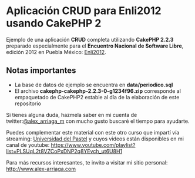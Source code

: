 # Aplicación CRUD para Enli2012 usando CakePHP 2

Ejemplo de una aplicación **CRUD** completa utilizando **CakePHP 2.2.3** preparado especialmente para el **Encuentro Nacional de Software Libre**, edición 2012 en Puebla México: [Enli2012](http://www.enli.org.mx/).

## Notas importantes
- La base de datos de ejemplo se encuentra en **data/periodico.sql**
- El archivo **cakephp-cakephp-2.2.3-0-g1234f96.zip** corresponde al empaquetado de CakePHP2 estable al día de la elaboración de este repositorio

Si tienes alguna duda, hazmela saber en mi cuenta de twitter:[@alex_arriaga_m](https://twitter.com/alex_arriaga_m) con mucho gusto buscaré el tiempo para ayudarte.

Puedes complementar este material con este otro curso que impartí vía streaming: [Universidad del Pastel](http://alex-arriaga.github.io/universidad-del-pastel) y cuyos videos están disponibles en mi canal de youtube: https://www.youtube.com/playlist?list=PLSUqL2t8VZCoPxDNP2q8YEvch_ut6U8H1


Para más recursos interesantes, te invito a visitar mi sitio personal: http://www.alex-arriaga.com
